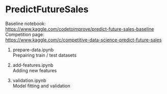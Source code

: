 # PredictFutureSales
Baseline notebook:    
https://www.kaggle.com/codetoimprove/predict-future-sales-baseline    
Competition page:    
https://www.kaggle.com/c/competitive-data-science-predict-future-sales    
    
1. prepare-data.ipynb    
Prepairing train / test datasets

2. add-features.ipynb    
Adding new features

3. validation.ipynb    
Model fitting and validation
